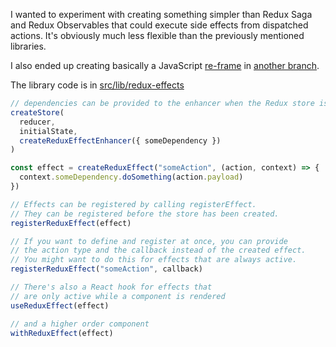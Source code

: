 I wanted to experiment with creating something simpler than Redux Saga and Redux Observables that could execute side effects from dispatched actions. It's obviously much less flexible than the previously mentioned libraries.

I also ended up creating basically a JavaScript [re-frame](https://github.com/day8/re-frame) in [another branch](https://github.com/zrcni/redux-effects/tree/effectrix).

The library code is in [src/lib/redux-effects](./src/lib/redux-effects)

```js
// dependencies can be provided to the enhancer when the Redux store is created
createStore(
  reducer,
  initialState,
  createReduxEffectEnhancer({ someDependency })
)
```

```js
const effect = createReduxEffect("someAction", (action, context) => {
  context.someDependency.doSomething(action.payload)
})

// Effects can be registered by calling registerEffect.
// They can be registered before the store has been created.
registerReduxEffect(effect)

// If you want to define and register at once, you can provide
// the action type and the callback instead of the created effect.
// You might want to do this for effects that are always active.
registerReduxEffect("someAction", callback)
```

```js
// There's also a React hook for effects that
// are only active while a component is rendered
useReduxEffect(effect)

// and a higher order component
withReduxEffect(effect)
```
